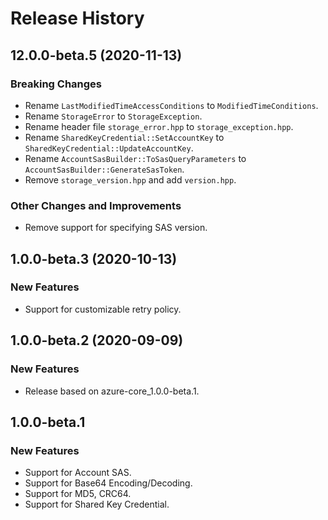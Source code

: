 # Release History

## 12.0.0-beta.5 (2020-11-13)

### Breaking Changes

* Rename `LastModifiedTimeAccessConditions` to `ModifiedTimeConditions`.
* Rename `StorageError` to `StorageException`.
* Rename header file `storage_error.hpp` to `storage_exception.hpp`.
* Rename `SharedKeyCredential::SetAccountKey` to `SharedKeyCredential::UpdateAccountKey`.
* Rename `AccountSasBuilder::ToSasQueryParameters` to `AccountSasBuilder::GenerateSasToken`.
* Remove `storage_version.hpp` and add `version.hpp`.

### Other Changes and Improvements

* Remove support for specifying SAS version.

## 1.0.0-beta.3 (2020-10-13)

### New Features

* Support for customizable retry policy.

## 1.0.0-beta.2 (2020-09-09)

### New Features

* Release based on azure-core_1.0.0-beta.1.

## 1.0.0-beta.1

### New Features

* Support for Account SAS.
* Support for Base64 Encoding/Decoding.
* Support for MD5, CRC64.
* Support for Shared Key Credential.
